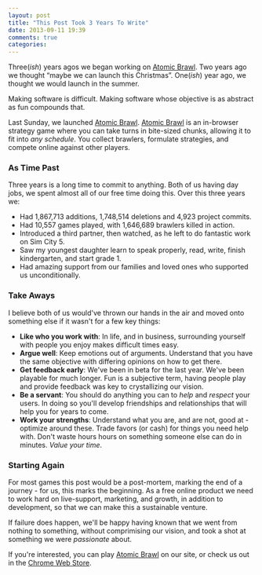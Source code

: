 ```yaml
---
layout: post
title: "This Post Took 3 Years To Write"
date: 2013-09-11 19:39
comments: true
categories: 
---
```


Three(<em>ish</em>) years agos we began working on <a href="http://atomicbrawl.com">Atomic Brawl</a>. Two years ago we thought “maybe we can launch this Christmas”. One(<em>ish</em>) year ago, we thought we would launch in the summer. 

Making software is difficult. Making software whose objective is as abstract as fun compounds that.

Last Sunday, we launched <a href="http://atomicbrawl.com">Atomic Brawl</a>. <a href="http://atomicbrawl.com">Atomic Brawl</a> is an in-browser strategy game where you can take turns in bite-sized chunks, allowing it to fit into <em>any schedule</em>.  You collect brawlers, formulate strategies, and compete online against other players. 

<!-- more -->

### As Time Past

Three years is a long time to commit to anything. Both of us having day jobs, we spent almost all of our free time doing this. Over this three years we:

* Had 1,867,713 additions, 1,748,514 deletions and 4,923 project commits.
* Had 10,557 games played, with 1,646,689 brawlers killed in action.
* Introduced a third partner, then watched, as he left to do fantastic work on Sim City 5.
* Saw my youngest daughter learn to speak properly, read, write, finish kindergarten, and start grade 1.
* Had amazing support from our families and loved ones who supported us unconditionally.

### Take Aways

I believe both of us would've thrown our hands in the air and moved onto something else if it wasn't for a few key things:

* <strong>Like who you work with</strong>: In life, and in business, surrounding yourself with people you enjoy makes difficult times easy.
* <strong>Argue well</strong>: Keep emotions out of arguments. Understand that you have the same objective with differing opinions on how to get there.
* <strong>Get feedback early</strong>: We've been in beta for the last year. We've been playable for much longer. Fun is a subjective term, having people play and provide feedback was key to crystallizing our vision.
* <strong>Be a servant</strong>: You should do anything you can to <em>help</em> and <em>respect</em> your users. In doing so you'll develop friendships and relationships that will help you for years to come.
* <strong>Work your strengths</strong>: Understand what you are, and are not, good at - optimize around these. Trade favors (or cash) for things you need help with. Don't waste hours hours on something someone else can do in minutes. <em>Value your time</em>.

### Starting Again

For most games this post would be a post-mortem, marking the end of a journey - for us, this marks the beginning. As a free online product we need to work hard on live-support, marketing, and growth, in addition to development, so that we can make this a sustainable venture.  

If failure does happen, we'll be happy having known that we went from nothing to something, without comprimising our vision, and took a shot at something we were <em>passionate</em> about.

If you're interested, you can play <a href="http://atomicbrawl.com">Atomic Brawl</a> on our site, or check us out in the <a href="brawl.in/ab-chromestore">Chrome Web Store</a>. 
